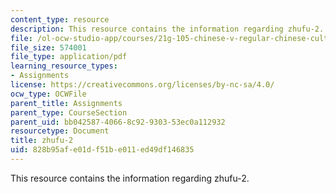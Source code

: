 ```yaml
---
content_type: resource
description: This resource contains the information regarding zhufu-2.
file: /ol-ocw-studio-app/courses/21g-105-chinese-v-regular-chinese-cultures-society-fall-2003/828b95afe01df51be011ed49df146835_MIT21G_105F03_zhufu2.pdf
file_size: 574001
file_type: application/pdf
learning_resource_types:
- Assignments
license: https://creativecommons.org/licenses/by-nc-sa/4.0/
ocw_type: OCWFile
parent_title: Assignments
parent_type: CourseSection
parent_uid: bb042587-4066-8c92-9303-53ec0a112932
resourcetype: Document
title: zhufu-2
uid: 828b95af-e01d-f51b-e011-ed49df146835
---
```

This resource contains the information regarding zhufu-2.